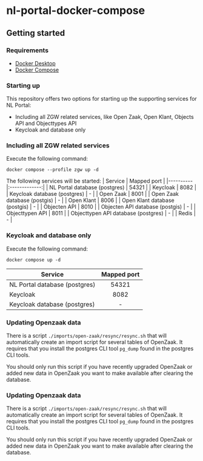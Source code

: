 # nl-portal-docker-compose
## Getting started
### Requirements
- [Docker Desktop](https://docs.docker.com/desktop/install/)
- [Docker Compose](https://docs.docker.com/compose/install/)

### Starting up
This repository offers two options for starting up the supporting services for NL Portal:
- Including all ZGW related services, like Open Zaak, Open Klant, Objects API and Objecttypes API
- Keycloak and database only

### Including all ZGW related services
Execute the following command:
```shell
docker compose --profile zgw up -d
```

The following services will be started:
| Service   |      Mapped port      |
|----------|:-------------:|
| NL Portal database (postgres) |  54321         |
| Keycloak |  8082         |
| Keycloak database (postgres) |    -   |
| Open Zaak | 8001 |
| Open Zaak database (postgis) | - |
| Open Klant | 8006 |
| Open Klant database (postgis) | - |
| Objecten API | 8010 |
| Objecten API database (postgis) | - |
| Objecttypen API | 8011 |
| Objecttypen API database (postgres) | - |
| Redis | - |

### Keycloak and database only
Execute the following command: 
```shell
docker compose up -d
```
| Service   |      Mapped port      |
|----------|:-------------:|
| NL Portal database (postgres) |  54321         |
| Keycloak |  8082         |
| Keycloak database (postgres) |    -   |

### Updating Openzaak data

There is a script `./imports/open-zaak/resync/resync.sh` that will automatically create an import script for several tables of 
OpenZaak. It requires that you install the postgres CLI tool `pg_dump` found in the postgres CLI tools. 

You should only run this script if you have recently upgraded OpenZaak or added new data in OpenZaak you want to make available 
after clearing the database.

### Updating Openzaak data

There is a script `./imports/open-zaak/resync/resync.sh` that will automatically create an import script for several tables of 
OpenZaak. It requires that you install the postgres CLI tool `pg_dump` found in the postgres CLI tools. 

You should only run this script if you have recently upgraded OpenZaak or added new data in OpenZaak you want to make available 
after clearing the database.
